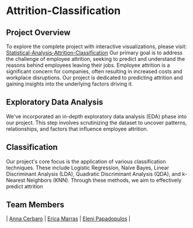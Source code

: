 # Attrition-Classification

## Project Overview
To explore the complete project with interactive visualizations, please visit: [Statistical-Analysis-Attrition-Classification](https://annacerbaro.github.io/Attrition-Classification/)
Our primary goal is to address the challenge of employee attrition, seeking to predict and understand the reasons behind employees leaving their jobs.
Employee attrition is a significant concern for companies, often resulting in increased costs and workplace disruptions. Our project is dedicated to predicting attrition and gaining insights into the underlying factors driving it.

## Exploratory Data Analysis
We've incorporated an in-depth exploratory data analysis (EDA) phase into our project. This step involves scrutinizing the dataset to uncover patterns, relationships, and factors that influence employee attrition.

## Classification
Our project's core focus is the application of various classification techniques. These include Logistic Regression, Naive Bayes, Linear Discriminant Analysis (LDA), Quadratic Discriminant Analysis (QDA), and k-Nearest Neighbors (KNN). Through these methods, we aim to effectively predict attrition

## Team Members

| [Anna Cerbaro](https://github.com/annacerbaro) | [Erica Marras](https://github.com/ericamarras) | [Eleni Papadopulos](https://github.com/elenipapadopulos) | 
